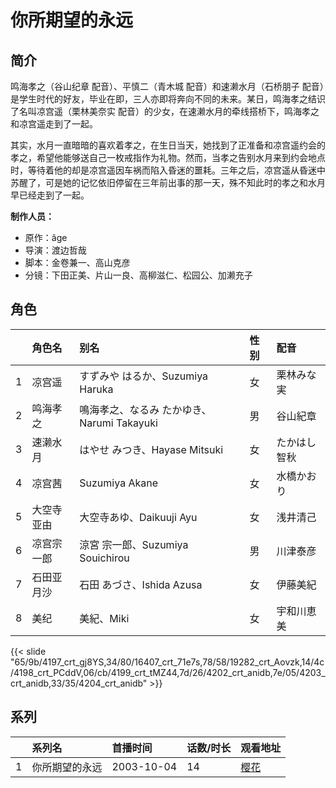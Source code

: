# 你所期望的永远


## 简介

鸣海孝之（谷山纪章 配音）、平慎二（青木城 配音）和速濑水月（石桥朋子 配音）是学生时代的好友，毕业在即，三人亦即将奔向不同的未来。某日，鸣海孝之结识了名叫凉宫遥（栗林美奈实 配音）的少女，在速濑水月的牵线搭桥下，鸣海孝之和凉宫遥走到了一起。  

其实，水月一直暗暗的喜欢着孝之，在生日当天，她找到了正准备和凉宫遥约会的孝之，希望他能够送自己一枚戒指作为礼物。然而，当孝之告别水月来到约会地点时，等待着他的却是凉宫遥因车祸而陷入昏迷的噩耗。三年之后，凉宫遥从昏迷中苏醒了，可是她的记忆依旧停留在三年前出事的那一天，殊不知此时的孝之和水月早已经走到了一起。

**制作人员：**
- 原作：âge
- 导演：渡边哲哉
- 脚本：金卷兼一、高山克彦
- 分镜：下田正美、片山一良、高柳滋仁、松园公、加濑充子

## 角色

|     |   角色名   |   别名  | 性别 |  配音  |
|:--- |:------  |:----      |:---  |:--   |
| 1 | 凉宫遥 | すずみや はるか、Suzumiya Haruka | 女 | 栗林みな実 |
| 2 | 鸣海孝之 | 鳴海孝之、なるみ たかゆき、Narumi Takayuki | 男 | 谷山紀章 |
| 3 | 速濑水月 | はやせ みつき、Hayase Mitsuki | 女 | たかはし智秋 |
| 4 | 凉宫茜 | Suzumiya Akane | 女 | 水橋かおり |
| 5 | 大空寺亚由 | 大空寺あゆ、Daikuuji Ayu | 女 | 浅井清己 |
| 6 | 凉宫宗一郎 | 涼宮 宗一郎、Suzumiya Souichirou | 男 | 川津泰彦 |
| 7 | 石田亚月沙 | 石田 あづさ、Ishida Azusa | 女 | 伊藤美紀 |
| 8 | 美纪 | 美紀、Miki | 女 | 宇和川恵美 |

{{< slide "65/9b/4197_crt_gj8YS,34/80/16407_crt_71e7s,78/58/19282_crt_Aovzk,14/4c/4198_crt_PCddV,06/cb/4199_crt_tMZ44,7d/26/4202_crt_anidb,7e/05/4203_crt_anidb,33/35/4204_crt_anidb" >}}

## 系列

|     |   系列名   |   首播时间  | 话数/时长  | 观看地址 |
|:---  |:------    |:----      |:---       |:---  |
| 1 | 你所期望的永远 | 2003-10-04 | 14 | [樱花](https://www.yhdmp.me/vp/3099-1-0.html)  |



